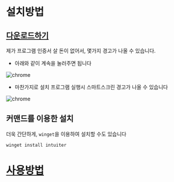 
# 설치방법

## [다운로드하기](https://github.com/seonglae/intuiter/releases/latest/download/Intuiter.exe)
제가 프로그램 인증서 살 돈이 없어서, 몇가지 경고가 나올 수 있습니다.
- 아래와 같이 계속을 눌러주면 됩니다

![chrome](/screenshot/chrome.png)

- 마찬가지로 설치 프로그램 실행시 스마트스크린 경고가 나올 수 있습니다

![chrome](/images/smartscreen.png)

## 커맨드를 이용한 설치
더욱 간단하게, `winget`을 이용하여 설치할 수도 있습니다
```bash
winget install intuiter
```

# [사용방법](./usage)
